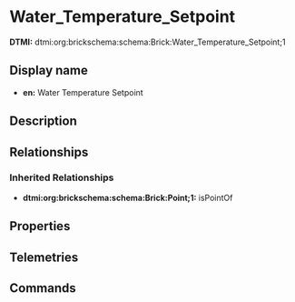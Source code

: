 # Water_Temperature_Setpoint
**DTMI:** dtmi:org:brickschema:schema:Brick:Water_Temperature_Setpoint;1
## Display name
- **en:** Water Temperature Setpoint
## Description
## Relationships
### Inherited Relationships
* **dtmi:org:brickschema:schema:Brick:Point;1:** isPointOf
## Properties
## Telemetries
## Commands
